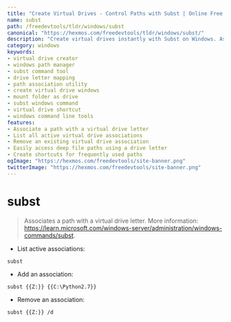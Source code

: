 ```yaml
---
title: "Create Virtual Drives - Control Paths with Subst | Online Free DevTools by Hexmos"
name: subst
path: /freedevtools/tldr/windows/subst
canonical: "https://hexmos.com/freedevtools/tldr/windows/subst/"
description: "Create virtual drives instantly with Subst on Windows. Associate paths to drive letters for easier access and management. Free online tool, no registration required."
category: windows
keywords:
- virtual drive creator
- windows path manager
- subst command tool
- drive letter mapping
- path association utility
- create virtual drive windows
- mount folder as drive
- subst windows command
- virtual drive shortcut
- windows command line tools
features:
- Associate a path with a virtual drive letter
- List all active virtual drive associations
- Remove an existing virtual drive association
- Easily access deep file paths using a drive letter
- Create shortcuts for frequently used paths
ogImage: "https://hexmos.com/freedevtools/site-banner.png"
twitterImage: "https://hexmos.com/freedevtools/site-banner.png"
---
```


# subst

> Associates a path with a virtual drive letter.
> More information: <https://learn.microsoft.com/windows-server/administration/windows-commands/subst>.

- List active associations:

`subst`

- Add an association:

`subst {{Z:}} {{C:\Python2.7}}`

- Remove an association:

`subst {{Z:}} /d`
